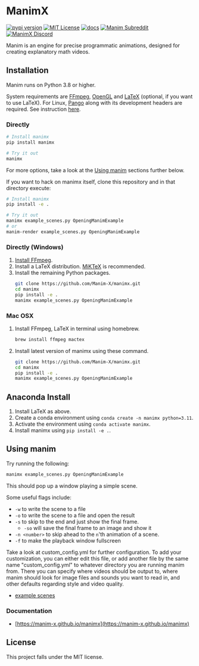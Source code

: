 # ManimX

[![pypi version](https://img.shields.io/pypi/v/manimx?logo=pypi)](https://pypi.org/project/manimx/)
[![MIT License](https://img.shields.io/badge/license-MIT-blue.svg?style=flat)](http://choosealicense.com/licenses/mit/)
[![docs](https://github.com/Manim-X/manimx/actions/workflows/docs.yml/badge.svg?branch=main)](https://github.com/Manim-X/manimx/actions/workflows/docs.yml)
[![Manim Subreddit](https://img.shields.io/reddit/subreddit-subscribers/manimx.svg?color=ff4301&label=reddit&logo=reddit)](https://www.reddit.com/r/ManimX/)
[![ManimX Discord](https://img.shields.io/discord/581738731934056449.svg?label=discord&logo=discord)]([https://discord.com](https://discord.com/channels/1248543359472111684))

Manim is an engine for precise programmatic animations, designed for creating explanatory math videos.

## Installation

Manim runs on Python 3.8 or higher.

System requirements are [FFmpeg](https://ffmpeg.org/), [OpenGL](https://www.opengl.org/) and [LaTeX](https://www.latex-project.org) (optional, if you want to use LaTeX).
For Linux, [Pango](https://pango.gnome.org) along with its development headers are required. See instruction [here](https://github.com/ManimCommunity/ManimPango#building).


### Directly

```sh
# Install manimx
pip install manimx

# Try it out
manimx
```

For more options, take a look at the [Using manim](#using-manim) sections further below.

If you want to hack on manimx itself, clone this repository and in that directory execute:

```sh
# Install manimx
pip install -e .

# Try it out
manimx example_scenes.py OpeningManimExample
# or
manim-render example_scenes.py OpeningManimExample
```

### Directly (Windows)

1. [Install FFmpeg](https://www.wikihow.com/Install-FFmpeg-on-Windows).
2. Install a LaTeX distribution. [MiKTeX](https://miktex.org/download) is recommended.
3. Install the remaining Python packages.
    ```sh
    git clone https://github.com/Manim-X/manimx.git
    cd manimx
    pip install -e .
    manimx example_scenes.py OpeningManimExample
    ```

### Mac OSX

1. Install FFmpeg, LaTeX in terminal using homebrew.
    ```sh
    brew install ffmpeg mactex
    ```
   
2. Install latest version of manimx using these command.
    ```sh
    git clone https://github.com/Manim-X/manimx.git
    cd manimx
    pip install -e .
    manimx example_scenes.py OpeningManimExample
    ```

## Anaconda Install

1. Install LaTeX as above.
2. Create a conda environment using `conda create -n manimx python=3.11`.
3. Activate the environment using `conda activate manimx`.
4. Install manimx using `pip install -e .`.


## Using manim
Try running the following:
```sh
manimx example_scenes.py OpeningManimExample
```
This should pop up a window playing a simple scene.

Some useful flags include:
* `-w` to write the scene to a file
* `-o` to write the scene to a file and open the result
* `-s` to skip to the end and just show the final frame.
    * `-so` will save the final frame to an image and show it
* `-n <number>` to skip ahead to the `n`'th animation of a scene.
* `-f` to make the playback window fullscreen

Take a look at custom_config.yml for further configuration.  To add your customization, you can either edit this file, or add another file by the same name "custom_config.yml" to whatever directory you are running manim from. There you can specify where videos should be output to, where manim should look for image files and sounds you want to read in, and other defaults regarding style and video quality.

- [example scenes](https://manim-x.github.io/manimx/getting_started/example_scenes.html) 

### Documentation

- [https://manim-x.github.io/manimx](https://manim-x.github.io/manimx)

## License
This project falls under the MIT license.
